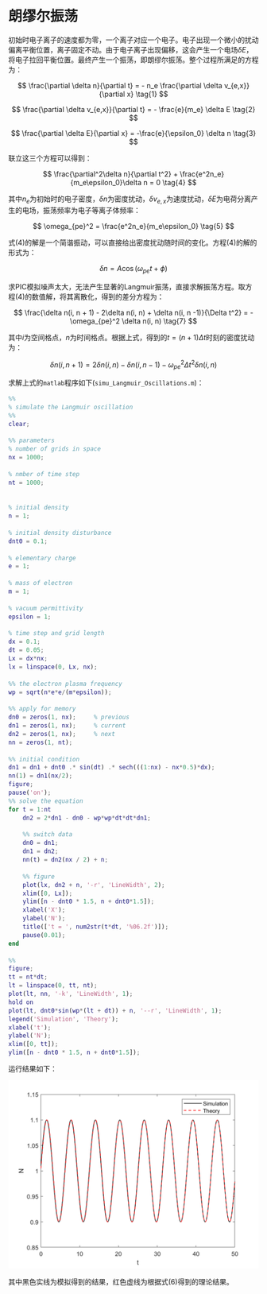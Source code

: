 # 朗缪尔振荡

初始时电子离子的速度都为零，一个离子对应一个电子。电子出现一个微小的扰动偏离平衡位置，离子固定不动。由于电子离子出现偏移，这会产生一个电场$\delta E$，将电子拉回平衡位置。最终产生一个振荡，即朗缪尔振荡。整个过程所满足的方程为：

$$
\frac{\partial \delta n}{\partial t} = - n_e \frac{\partial \delta v_{e,x}}{\partial x}   \tag{1}
$$

$$
\frac{\partial \delta v_{e,x}}{\partial t} = - \frac{e}{m_e} \delta E   \tag{2}
$$

$$
\frac{\partial \delta E}{\partial x} = -\frac{e}{\epsilon_0} \delta n   \tag{3}
$$

联立这三个方程可以得到：

$$
\frac{\partial^2\delta n}{\partial t^2} + \frac{e^2n_e}{m_e\epsilon_0}\delta n = 0   \tag{4}
$$

其中$n_e$为初始时的电子密度，$\delta n$为密度扰动，$\delta v_{e,x}$为速度扰动，$\delta E$为电荷分离产生的电场，振荡频率为电子等离子体频率：

$$
\omega_{pe}^2 = \frac{e^2n_e}{m_e\epsilon_0}   \tag{5}
$$

式(4)的解是一个简谐振动，可以直接给出密度扰动随时间的变化。方程(4)的解的形式为：

$$
\delta n = A \cos (\omega_{pe} t + \phi)   \tag{6}
$$

求PIC模拟噪声太大，无法产生显著的Langmuir振荡，直接求解振荡方程。取方程(4)的数值解，将其离散化，得到的差分方程为：

$$
\frac{\delta n(i, n + 1) - 2\delta n(i, n) + \delta n(i, n -1)}{\Delta t^2} = - \omega_{pe}^2 \delta n(i, n)   \tag{7}
$$

其中$i$为空间格点，$n$为时间格点。根据上式，得到的$t = (n + 1)\Delta t$时刻的密度扰动为：

$$
\delta n(i, n+1) = 2\delta n(i, n) - \delta n(i, n- 1) - \omega_{pe}^2 \Delta t^2 \delta n(i, n)   \tag{8}
$$

求解上式的`matlab`程序如下(`simu_Langmuir_Oscillations.m`)：

```matlab
%%
% simulate the Langmuir oscillation
%%
clear;

%% parameters
% number of grids in space
nx = 1000;

% nmber of time step
nt = 1000;


% initial density
n = 1;

% initial density disturbance
dnt0 = 0.1;

% elementary charge
e = 1;

% mass of electron
m = 1;

% vacuum permittivity
epsilon = 1;

% time step and grid length
dx = 0.1;
dt = 0.05;
Lx = dx*nx;
lx = linspace(0, Lx, nx);

%% the electron plasma frequency
wp = sqrt(n*e*e/(m*epsilon));

%% apply for memory
dn0 = zeros(1, nx);     % previous
dn1 = zeros(1, nx);     % current
dn2 = zeros(1, nx);     % next
nn = zeros(1, nt);

%% initial condition
dn1 = dn1 + dnt0 .* sin(dt) .* sech(((1:nx) - nx*0.5)*dx);
nn(1) = dn1(nx/2);
figure;
pause('on');
%% solve the equation
for t = 1:nt
    dn2 = 2*dn1 - dn0 - wp*wp*dt*dt*dn1;

    %% switch data
    dn0 = dn1;
    dn1 = dn2;
    nn(t) = dn2(nx / 2) + n;

    %% figure
    plot(lx, dn2 + n, '-r', 'LineWidth', 2);
    xlim([0, Lx]);
    ylim([n - dnt0 * 1.5, n + dnt0*1.5]);
    xlabel('X');
    ylabel('N');
    title(['t = ', num2str(t*dt, '%06.2f')]);
    pause(0.01);
end

%% 
figure;
tt = nt*dt;
lt = linspace(0, tt, nt);
plot(lt, nn, '-k', 'LineWidth', 1);
hold on
plot(lt, dnt0*sin(wp*(lt + dt)) + n, '--r', 'LineWidth', 1);
legend('Simulation', 'Theory');
xlabel('t');
ylabel('N');
xlim([0, tt]);
ylim([n - dnt0 * 1.5, n + dnt0*1.5]);
```

运行结果如下：

![result](fig/ob146.png)

其中黑色实线为模拟得到的结果，红色虚线为根据式(6)得到的理论结果。

